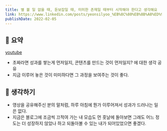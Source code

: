 ```yaml
---
title: 별 볼 일 없을 때, 듣보잡일 때, 미미한 존재일 때부터 시작해야 한다고 생각해요 
link: https://www.linkedin.com/posts/yeonsilyoo_%EB%8C%80%EB%8B%A8%ED%95%9C-%EB%B6%84%EB%93%A4%EC%97%90-%EB%B9%84%ED%95%98%EB%A9%B4-%EC%A0%80%EB%8A%94-%EC%95%84%EB%AC%B4%EA%B2%83%EB%8F%84-%EC%95%84%EB%8B%88%EC%97%90%EC%9A%94-%EC%9D%B4%EB%A0%87%EA%B2%8C-%EC%83%9D%EA%B0%81%ED%95%98%EC%8B%9C%EB%8A%94-ugcPost-6874123357885927424--3S2
publishDate: 2022-02-05
---
```

## 📝 요약 
[youtube](https://youtu.be/l68EM7nkbbg)
- 초짜라면 성과를 쌓는게 먼저일지, 콘텐츠를 만드는 것이 먼저일지? 에 대한 생각 공유 
- 지금 이루어 놓은 것이 미미하다면 그 과정을 보여주는 것이 좋다. 

## 🤔 생각하기 
- 영상을 공유해주신 분의 말처럼, 하루 아침에 뭔가 이루어져서 성과가 드러나는 일은 없다.  
- 지금은 블로그에 조금씩 끄적여 가는 내 모습도 먼 훗날에 돌아보면 그래도 어느 정도는 더 성장하지 않았나 하고 되돌아볼 수 있는 내가 되어있었으면 좋겠다. 